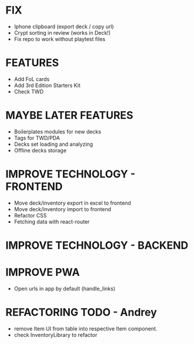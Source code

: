 # FIX
- Iphone clipboard (export deck / copy url)
- Crypt sorting in review (works in Deck!)
- Fix repo to work without playtest files

# FEATURES
- Add FoL cards
- Add 3rd Edition Starters Kit
- Check TWD

# MAYBE LATER FEATURES
- Boilerplates modules for new decks
- Tags for TWD/PDA
- Decks set loading and analyzing
- Offline decks storage

# IMPROVE TECHNOLOGY - FRONTEND
- Move deck/inventory export in excel to frontend
- Move deck/inventory import to frontend
- Refactor CSS
- Fetching data with react-router

# IMPROVE TECHNOLOGY - BACKEND

# IMPROVE PWA
- Open urls in app by default (handle_links)

# REFACTORING TODO - Andrey
- remove Item UI from table into respective Item component.
- check InventoryLibrary to refactor

